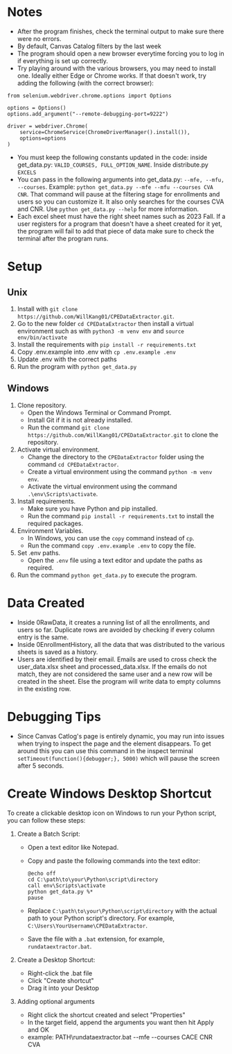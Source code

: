 # Notes
- After the program finishes, check the terminal output to make sure there were no errors.
- By default, Canvas Catalog filters by the last week
- The program should open a new browser everytime forcing you to log in if everything is set up correctly.
- Try playing around with the various browsers, you may need to install one. Ideally either Edge or Chrome works.
If that doesn't work, try adding the following (with the correct browser):
```
from selenium.webdriver.chrome.options import Options

options = Options()
options.add_argument("--remote-debugging-port=9222")

driver = webdriver.Chrome(
    service=ChromeService(ChromeDriverManager().install()),
    options=options
)
```
- You must keep the following constants updated in the code: inside get_data.py: ```VALID_COURSES, FULL_OPTION_NAME```. Inside distribute.py ```EXCELS```
- You can pass in the following arguments into get_data.py: ```--mfe, --mfu, --courses```. Example: ```python get_data.py --mfe --mfu --courses CVA CNR```.
That command will pause at the filtering stage for enrollments and users so you can customize it. It also only searches for the courses CVA and CNR. Use ```python get_data.py --help```
for more information.
- Each excel sheet must have the right sheet names such as 2023 Fall. If a user registers for a program that doesn't have a sheet created for it yet, the program will fail to add that piece of data make sure to check the terminal after the program runs.

# Setup
## Unix
1. Install with ```git clone https://github.com/WillKang01/CPEDataExtractor.git```.
2. Go to the new folder ```cd CPEDataExtractor``` then install a virtual environment such as with ```python3 -m venv env``` and ```source env/bin/activate```
3. Install the requirements with ```pip install -r requirements.txt```
4. Copy .env.example into .env with ```cp .env.example .env```
5. Update .env with the correct paths
6. Run the program with ```python get_data.py```

## Windows
1. Clone repository.
   - Open the Windows Terminal or Command Prompt.
   - Install Git if it is not already installed.
   - Run the command `git clone https://github.com/WillKang01/CPEDataExtractor.git` to clone the repository.
2. Activate virtual environment.
   - Change the directory to the `CPEDataExtractor` folder using the command `cd CPEDataExtractor`.
   - Create a virtual environment using the command `python -m venv env`.
   - Activate the virtual environment using the command `.\env\Scripts\activate`.
3. Install requirements.
   - Make sure you have Python and pip installed.
   - Run the command `pip install -r requirements.txt` to install the required packages.
4. Environment Variables.
   - In Windows, you can use the `copy` command instead of `cp`.
   - Run the command `copy .env.example .env` to copy the file.
5. Set .env paths.
   - Open the `.env` file using a text editor and update the paths as required.
6. Run the command `python get_data.py` to execute the program.

# Data Created
- Inside 0RawData, it creates a running list of all the enrollments, and users so far. Duplicate rows are avoided by checking if every column entry is the same.
- Inside 0EnrollmentHistory, all the data that was distributed to the various sheets is saved as a history.
- Users are identified by their email. Emails are used to cross check the user_data.xlsx sheet and processed_data.xlsx. If the emails do not match, they are not considered the same user
and a new row will be created in the sheet. Else the program will write data to empty columns in the existing row.

# Debugging Tips
- Since Canvas Catlog's page is entirely dynamic, you may run into issues when trying to inspect the page and the element disappears. To get around this you can use this command in the inspect terminal ```setTimeout(function(){debugger;}, 5000)``` which will pause the screen after 5 seconds.

# Create Windows Desktop Shortcut
To create a clickable desktop icon on Windows to run your Python script, you can follow these steps:

1. Create a Batch Script:
   - Open a text editor like Notepad.
   - Copy and paste the following commands into the text editor:

     ```batch
     @echo off
     cd C:\path\to\your\Python\script\directory
     call env\Scripts\activate
     python get_data.py %*
     pause
     ```

   - Replace `C:\path\to\your\Python\script\directory` with the actual path to your Python script's directory. For example, `C:\Users\YourUsername\CPEDataExtractor`.

   - Save the file with a `.bat` extension, for example, `rundataextractor.bat`.

2. Create a Desktop Shortcut:
   - Right-click the .bat file
   - Click "Create shortcut"
   - Drag it into your Desktop
  
3. Adding optional arguments
   - Right click the shortcut created and select "Properties"
   - In the target field, append the arguments you want then hit Apply and OK
   - example: PATH\rundataextractor.bat --mfe --courses CACE CNR CVA
